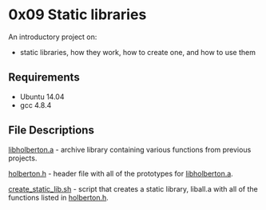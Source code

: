 # 0x09 Static libraries
An introductory project on:
- static libraries, how they work, how to create one, and how to use them
## Requirements
- Ubuntu 14.04
- gcc 4.8.4
## File Descriptions
[libholberton.a](libholberton.a) - archive library containing various functions from previous projects.

[holberton.h](holberton.h) - header file with all of the prototypes for [libholberton.a](libholberton.a).

[create_static_lib.sh](create_static_lib.sh) - script that creates a static library, liball.a with all of the functions listed in [holberton.h](holberton.h).
